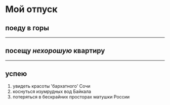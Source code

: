 # Мой отпуск 

## поеду в горы

---
## посещу **_нехорошую_ квартиру**

---
## успею
1. увидеть красоты 'бархатного' Сочи
2. коснуться изумрудных вод Байкала
3. потеряться в бескрайних просторах матушки России
